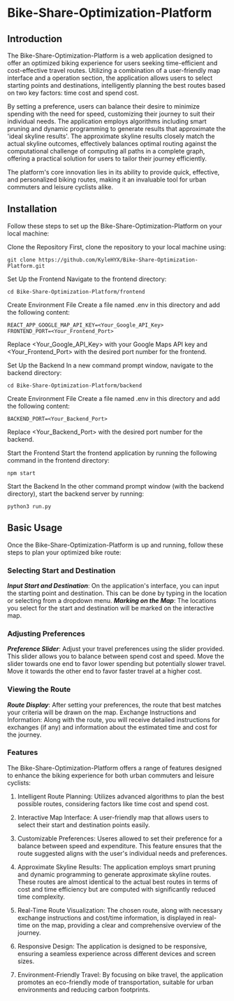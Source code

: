 # Bike-Share-Optimization-Platform
## Introduction
The Bike-Share-Optimization-Platform is a web application designed to offer an optimized biking experience for users seeking time-efficient and cost-effective travel routes. Utilizing a combination of a user-friendly map interface and a operation section, the application allows users to select starting points and destinations, intelligently planning the best routes based on two key factors: time cost and spend cost.

By setting a preference, users can balance their desire to minimize spending with the need for speed, customizing their journey to suit their individual needs. The application employs algorithms including smart pruning and dynamic programming to generate results that approximate the 'ideal skyline results'. The approximate skyline results closely match the actual skyline outcomes, effectively balances optimal routing against the computational challenge of computing all paths in a complete graph, offering a practical solution for users to tailor their journey efficiently.

The platform's core innovation lies in its ability to provide quick, effective, and personalized biking routes, making it an invaluable tool for urban commuters and leisure cyclists alike.

## Installation
Follow these steps to set up the Bike-Share-Optimization-Platform on your local machine:

Clone the Repository
First, clone the repository to your local machine using:

```
git clone https://github.com/KyleHYX/Bike-Share-Optimization-Platform.git
```

Set Up the Frontend
Navigate to the frontend directory:
```
cd Bike-Share-Optimization-Platform/frontend
```

Create Environment File
Create a file named .env in this directory and add the following content:
```
REACT_APP_GOOGLE_MAP_API_KEY=<Your_Google_API_Key>
FRONTEND_PORT=<Your_Frontend_Port>
```
Replace <Your_Google_API_Key> with your Google Maps API key and <Your_Frontend_Port> with the desired port number for the frontend.

Set Up the Backend
In a new command prompt window, navigate to the backend directory:

```
cd Bike-Share-Optimization-Platform/backend
```

Create Environment File
Create a file named .env in this directory and add the following content:
```
BACKEND_PORT=<Your_Backend_Port>
```
Replace <Your_Backend_Port> with the desired port number for the backend.

Start the Frontend
Start the frontend application by running the following command in the frontend directory:
```
npm start
```

Start the Backend
In the other command prompt window (with the backend directory), start the backend server by running:
```
python3 run.py
```
## Basic Usage
Once the Bike-Share-Optimization-Platform is up and running, follow these steps to plan your optimized bike route:

### Selecting Start and Destination
***Input Start and Destination***: On the application's interface, you can input the starting point and destination. This can be done by typing in the location or selecting from a dropdown menu.
***Marking on the Map***: The locations you select for the start and destination will be marked on the interactive map.
### Adjusting Preferences
***Preference Slider***: Adjust your travel preferences using the slider provided. This slider allows you to balance between spend cost and speed.
Move the slider towards one end to favor lower spending but potentially slower travel.
Move it towards the other end to favor faster travel at a higher cost.
### Viewing the Route
***Route Display***: After setting your preferences, the route that best matches your criteria will be drawn on the map.
Exchange Instructions and Information: Along with the route, you will receive detailed instructions for exchanges (if any) and information about the estimated time and cost for the journey.

### Features
The Bike-Share-Optimization-Platform offers a range of features designed to enhance the biking experience for both urban commuters and leisure cyclists:

1. Intelligent Route Planning: Utilizes advanced algorithms to plan the best possible routes, considering factors like time cost and spend cost.

2. Interactive Map Interface: A user-friendly map that allows users to select their start and destination points easily.

3. Customizable Preferences: Useres allowed to set their preference for a balance between speed and expenditure. This feature ensures that the route suggested aligns with the user's individual needs and preferences.

4. Approximate Skyline Results: The application employs smart pruning and dynamic programming to generate approximate skyline routes. These routes are almost identical to the actual best routes in terms of cost and time efficiency but are computed with significantly reduced time complexity.

5. Real-Time Route Visualization: The chosen route, along with necessary exchange instructions and cost/time information, is displayed in real-time on the map, providing a clear and comprehensive overview of the journey.

6. Responsive Design: The application is designed to be responsive, ensuring a seamless experience across different devices and screen sizes.

7. Environment-Friendly Travel: By focusing on bike travel, the application promotes an eco-friendly mode of transportation, suitable for urban environments and reducing carbon footprints.
